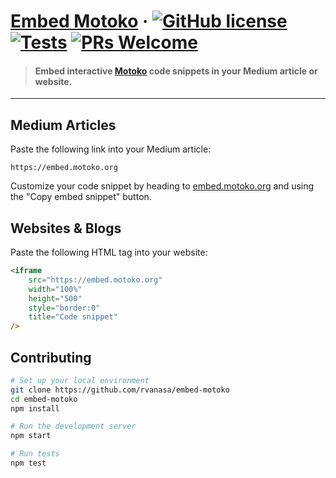 # [Embed Motoko](https://embed.motoko.org) &middot; [![GitHub license](https://img.shields.io/badge/license-Apache%202.0-blue.svg)](https://opensource.org/licenses/Apache-2.0) [![Tests](https://img.shields.io/github/actions/workflow/status/dfinity/embed-motoko/tests.yml?branch=main&logo=github)](https://github.com/dfinity/embed-motoko/actions?query=workflow:"Tests") [![PRs Welcome](https://img.shields.io/badge/PRs-welcome-brightgreen.svg)](https://github.com/dfinity/prettier-plugin-motoko/issues)

> #### Embed interactive [Motoko](https://github.com/dfinity/motoko#readme) code snippets in your Medium article or website.

---

## Medium Articles

Paste the following link into your Medium article:

```
https://embed.motoko.org
```

Customize your code snippet by heading to [embed.motoko.org](https://embed.motoko.org) and using the "Copy embed snippet" button. 

## Websites & Blogs

Paste the following HTML tag into your website:

```html
<iframe
    src="https://embed.motoko.org"
    width="100%"
    height="500"
    style="border:0"
    title="Code snippet"
/>
```

## Contributing

```sh
# Set up your local environment
git clone https://github.com/rvanasa/embed-motoko
cd embed-motoko
npm install

# Run the development server
npm start

# Run tests
npm test
```
